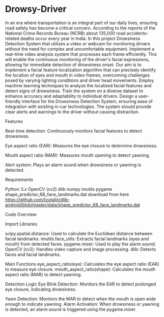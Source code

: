 # Drowsy-Driver
In an era where transportation is an integral part of our daily lives, ensuring road safety has become a critical concern. According to the reports of the National Crime Records Bureau (NCRB) about 135,000 road accidents-related deaths occur every year in India.
In this project Drowsiness Detection System that utilizes a video or webcam for monitoring drivers without the need for complex and uncomfortable equipment. Implement a real-time video analysis system that processes each frame efficiently. This will enable the continuous monitoring of the driver's facial expressions, allowing for immediate detection of drowsiness onset. Our aim is to implement a facial feature localization algorithm that can precisely identify the location of eyes and mouth in video frames, overcoming challenges posed by varying lighting conditions and driver head movements. Employ machine learning techniques to analyze the localized facial features and detect signs of drowsiness. Train the system on a diverse dataset to enhance accuracy and adaptability to individual drivers. Design a user-friendly interface for the Drowsiness Detection System, ensuring ease of integration with existing in-car technologies. The system should provide clear alerts and warnings to the driver without causing distraction.

Features

Real-time detection: Continuously monitors facial features to detect drowsiness.

Eye aspect ratio (EAR): Measures the eye closure to determine drowsiness.

Mouth aspect ratio (MAR): Measures mouth opening to detect yawning.

Alert system: Plays an alarm sound when drowsiness or yawning is detected.

Requirements

Python 3.x
OpenCV (cv2)
dlib
numpy
imutils
pygame
shape_predictor_68_face_landmarks.dat  download from here      https://github.com/tzutalin/dlib-android/blob/master/data/shape_predictor_68_face_landmarks.dat

Code Overview

Import Libraries

scipy.spatial.distance: Used to calculate the Euclidean distance between facial landmarks.
imutils.face_utils: Extracts facial landmarks (eyes and mouth) from detected faces.
pygame.mixer: Used to play the alarm sound.
OpenCV (cv2): Handles video capture and image processing.
dlib: Detects faces and facial landmarks.

Main Functions
eye_aspect_ratio(eye): Calculates the eye aspect ratio (EAR) to measure eye closure.
mouth_aspect_ratio(shape): Calculates the mouth aspect ratio (MAR) to detect yawning.

Detection Logic
Eye Blink Detection: Monitors the EAR to detect prolonged eye closure, indicating drowsiness.

Yawn Detection: Monitors the MAR to detect when the mouth is open wide enough to indicate yawning.
Alarm Activation: When drowsiness or yawning is detected, an alarm sound is triggered using the pygame.mixer.

